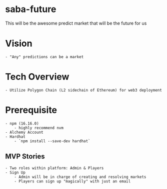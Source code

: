 # saba-future
This will be the awesome predict market that will be the future for us

# Vision
    - "Any" predictions can be a market

# Tech Overview
    - Utilize Polygon Chain (L2 sidechain of Ethereum) for web3 deployment

# Prerequisite
    - npm (16.16.0)
        - highly recommend nvm
    - Alchemy Account
    - Hardhat
        - `npm install --save-dev hardhat`


## MVP Stories
    - Two roles within platform: Admin & Players
    - Sign Up
        - Admin will be in charge of creating and resolving markets 
        - Players can sign up "magically" with just an email